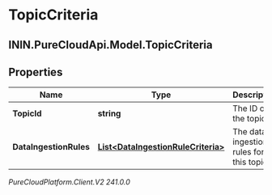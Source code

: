 # TopicCriteria

## ININ.PureCloudApi.Model.TopicCriteria

## Properties

|Name | Type | Description | Notes|
|------------ | ------------- | ------------- | -------------|
| **TopicId** | **string** | The ID of the topic. | |
| **DataIngestionRules** | [**List&lt;DataIngestionRuleCriteria&gt;**](DataIngestionRuleCriteria) | The data ingestion rules for this topic. | |



_PureCloudPlatform.Client.V2 241.0.0_
